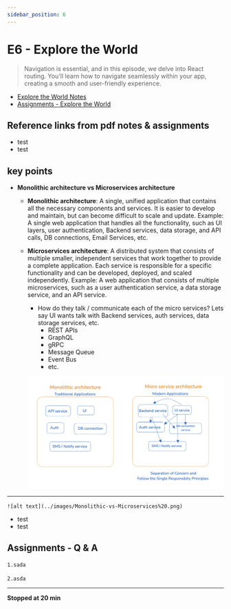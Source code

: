 ```yaml
---
sidebar_position: 6
---
```


# E6 - Explore the World

> Navigation is essential, and in this episode, we delve into React routing. You'll learn how to navigate seamlessly within your app, creating a smooth and user-friendly experience.

- [Explore the World Notes](https://github.com/pravn27/reactjs-tech-doc/blob/master/docs/reactjs-course-tutorials/namaste-reactjs-course/readerDoc/E6-Explore-the-World/E6-Explore-the-World.pdf)
- [Assignments - Explore the World](https://github.com/pravn27/reactjs-tech-doc/blob/master/docs/reactjs-course-tutorials/namaste-reactjs-course/readerDoc/E6-Explore-the-World/Assignments-ExploreWorld.pdf)

## Reference links from pdf notes & assignments

- test
- test

## key points

- **Monolithic architecture vs Microservices architecture**

  - **Monolithic architecture**: A single, unified application that contains all the necessary components and services. It is easier to develop and maintain, but can become difficult to scale and update.
    Example: A single web application that handles all the functionality, such as UI layers, user authentication, Backend services, data storage, and API calls, DB connections, Email Services, etc.
  - **Microservices architecture**: A distributed system that consists of multiple smaller, independent services that work together to provide a complete application. Each service is responsible for a specific functionality and can be developed, deployed, and scaled independently.
    Example: A web application that consists of multiple microservices, such as a user authentication service, a data storage service, and an API service.

    - How do they talk / communicate each of the micro services? Lets say UI wants talk with Backend services, auth services, data storage services, etc.
      - REST APIs
      - GraphQL
      - gRPC
      - Message Queue
      - Event Bus
      - etc.

    ![alt text](../images/MonolithicVSMicroService.png)

---

    ![alt text](../images/Monolithic-vs-Microservices%20.png)

- test
- test

## Assignments - Q & A

    1.sada

    2.asda

---

**Stopped at 20 min**
